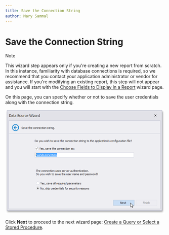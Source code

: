 ```yaml
---
title: Save the Connection String
author: Mary Sammal
---
```

# Save the Connection String
> [!NOTE]
> This wizard step appears only if you're creating a new report from scratch. In this instance, familiarity with database connections is required, so we recommend that you contact your application administrator or vendor for assistance. If you're modifying an existing report, this step will not appear and you will start with the [Choose Fields to Display in a Report](../choose-fields-to-display-in-a-report.md) wizard page.

On this page, you can specify whether or not to save the user credentials along with the connection string.

![eurd-win-report-wizard-save-connection-string](../../../../../../../images/eurd-win-report-wizard-save-connection-string.png)

Click **Next** to proceed to the next wizard page: [Create a Query or Select a Stored Procedure](create-a-query-or-select-a-stored-procedure.md).